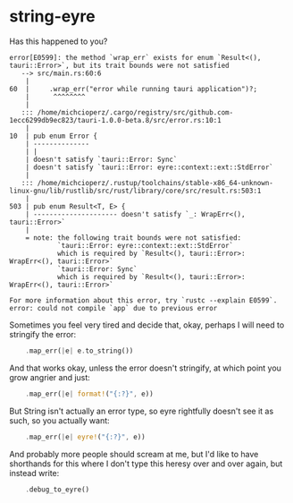 # string-eyre

Has this happened to you?

```
error[E0599]: the method `wrap_err` exists for enum `Result<(), tauri::Error>`, but its trait bounds were not satisfied
   --> src/main.rs:60:6
    |
60  |     .wrap_err("error while running tauri application")?;
    |      ^^^^^^^^
    |
   ::: /home/michcioperz/.cargo/registry/src/github.com-1ecc6299db9ec823/tauri-1.0.0-beta.8/src/error.rs:10:1
    |
10  | pub enum Error {
    | --------------
    | |
    | doesn't satisfy `tauri::Error: Sync`
    | doesn't satisfy `tauri::Error: eyre::context::ext::StdError`
    |
   ::: /home/michcioperz/.rustup/toolchains/stable-x86_64-unknown-linux-gnu/lib/rustlib/src/rust/library/core/src/result.rs:503:1
    |
503 | pub enum Result<T, E> {
    | --------------------- doesn't satisfy `_: WrapErr<(), tauri::Error>`
    |
    = note: the following trait bounds were not satisfied:
            `tauri::Error: eyre::context::ext::StdError`
            which is required by `Result<(), tauri::Error>: WrapErr<(), tauri::Error>`
            `tauri::Error: Sync`
            which is required by `Result<(), tauri::Error>: WrapErr<(), tauri::Error>`

For more information about this error, try `rustc --explain E0599`.
error: could not compile `app` due to previous error
```

Sometimes you feel very tired and decide that, okay, perhaps I will need to stringify the error:

```rust
    .map_err(|e| e.to_string())
```

And that works okay, unless the error doesn't stringify, at which point you grow angrier and just:

```rust
    .map_err(|e| format!("{:?}", e))
```

But String isn't actually an error type, so eyre rightfully doesn't see it as such, so you actually want:

```rust
    .map_err(|e| eyre!("{:?}", e))
```

And probably more people should scream at me, but I'd like to have shorthands for this where I don't type this heresy over and over again, but instead write:

```rust
    .debug_to_eyre()
```
